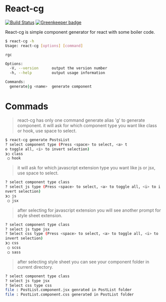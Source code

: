 # React-cg


[![Build Status](https://travis-ci.org/joemccann/dillinger.svg?branch=master)](https://travis-ci.org/joemccann/dillinger) [![Greenkeeper badge](https://badges.greenkeeper.io/anilpdv/react-component-generator.svg)](https://greenkeeper.io/)

React-cg is simple component generator for react with some boiler code.

```sh
$ react-cg -h
Usage: react-cg [options] [command]

rgc

Options:
  -V, --version      output the version number
  -h, --help         output usage information

Commands:
  generate|g <name>  generate component

```

# Commads
> react-cg has only one command generate alias 'g' to generate component.
> it will ask for which component type you want like class or hook, use space to select.

```sh
$ react-cg generate PostsList
? select component type (Press <space> to select, <a> t
o toggle all, <i> to invert selection)
❯◯ class
 ◯ hook
```
> it will ask for which javascript extension type you want like js or jsx, use space to select.

```sh
? select component type class
? select js type (Press <space> to select, <a> to toggle all, <i> to i
nvert selection)
❯◯ js
 ◯ jsx

```
> after selecting for javascript extension you will see another prompt for style sheet extension.
```sh
? select component type class
? select js type jsx
? Select css type (Press <space> to select, <a> to toggle all, <i> to 
invert selection)
❯◯ css
 ◯ scss
 ◯ sass
```
>after selecting style sheet you can see your component folder in current directory.
```sh
? select component type class
? select js type jsx
? Select css type css
file : PostList.component.jsx genrated in PostList folder
file : PostList.component.css generated in PostList folder
```
